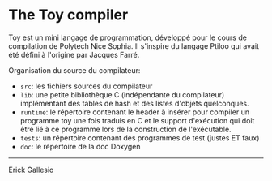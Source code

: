 # The Toy compiler 

Toy est un mini langage de programmation, développé pour le cours de compilation de Polytech Nice Sophia. Il s'inspire du langage Ptiloo qui avait été défini à l'origine par Jacques Farré.

<!-- TODO: plus de ref ici --> 

Organisation du source du compilateur:

- `src`: les fichiers sources du compilateur
- `lib`: une petite bibliothèque C (indépendante du compilateur)
   implémentant des tables de hash et des listes d'objets quelconques.
- `runtime`: le répertoire contenant le header à insérer pour compiler
   un programme toy une fois traduis en C et le support d'exécution
   qui doit être lié à ce programme lors de la construction de
   l'exécutable.
- `tests`: un répertoire contenant des programmes de test (justes ET faux)
- `doc`: le répertoire de la doc Doxygen


------ 
Erick Gallesio

